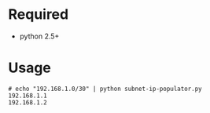 # Required
- python 2.5+

# Usage
```
# echo "192.168.1.0/30" | python subnet-ip-populator.py
192.168.1.1
192.168.1.2
```
